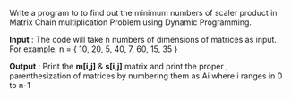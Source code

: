 Write a program to to find out the minimum numbers of scaler product in <br>
Matrix Chain multiplication Problem using Dynamic Programming.<br>

<b>Input</b> : The code will take n numbers of dimensions of matrices as input.<br>
For example, n = { 10, 20, 5, 40, 7, 60, 15, 35 }<br>

<b>Output</b> : Print the <b>m[i,j]</b> & <b>s[i,j]</b> matrix and print the proper ,<br>
parenthesization of matrices by numbering them as Ai where i ranges in  0  to n-1
